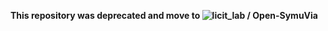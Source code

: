 **This repository was deprecated and move to ![licit_lab / Open-SymuVia](https://github.com/licit-lab/Open-SymuVia)**
